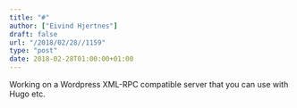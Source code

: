 ```yaml
---
title: "#"
author: ["Eivind Hjertnes"]
draft: false
url: "/2018/02/28//1159"
type: "post"
date: 2018-02-28T01:00:00+01:00
---
```


Working on a Wordpress XML-RPC compatible server that you can use with
Hugo etc.
